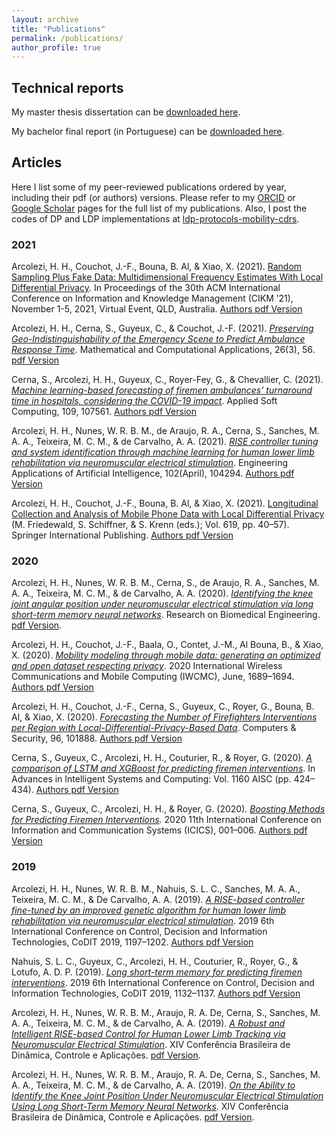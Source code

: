 ```yaml
---
layout: archive
title: "Publications"
permalink: /publications/
author_profile: true
---
```


## Technical reports

My master thesis dissertation can be [downloaded here](http://hharcolezi.github.io/files/2019_UNESP_Master_thesis_compressed.pdf).

My bachelor final report (in Portuguese) can be [downloaded here](http://hharcolezi.github.io/files/2017_UNEMAT_Final_Work.pdf).

## Articles

Here I list some of my peer-reviewed publications ordered by year, including their pdf (or authors) versions. Please refer to my [ORCID](https://orcid.org/0000-0001-8059-7094) or [Google Scholar](https://scholar.google.com/citations?hl=en&user=VJgSocwAAAAJ) pages for the full list of my publications. Also, I post the codes of DP and LDP implementations at [ldp-protocols-mobility-cdrs](https://github.com/hharcolezi/ldp-protocols-mobility-cdrs).

### 2021
Arcolezi, H. H., Couchot, J.-F., Bouna, B. Al, & Xiao, X. (2021). [Random Sampling Plus Fake Data: Multidimensional Frequency Estimates With Local Differential Privacy](https://www.cikm2021.org/accepted-papers/full). In Proceedings of the 30th ACM International Conference on Information and Knowledge Management (CIKM ’21), November 1-5, 2021, Virtual Event, QLD, Australia. [Authors pdf Version](http://hharcolezi.github.io/files/2021_LDP_RS_FD_arxived.pdf)

Arcolezi, H. H., Cerna, S., Guyeux, C., & Couchot, J.-F. (2021). [*Preserving Geo-Indistinguishability of the Emergency Scene to Predict Ambulance Response Time*](https://doi.org/10.3390/mca26030056). Mathematical and Computational Applications, 26(3), 56. [pdf Version](http://hharcolezi.github.io/files/2021_MCA_ART_GI.pdf)

Cerna, S., Arcolezi, H. H., Guyeux, C., Royer-Fey, G., & Chevallier, C. (2021). [*Machine learning-based forecasting of firemen ambulances’ turnaround time in hospitals, considering the COVID-19 impact*](https://doi.org/10.1016/j.asoc.2021.107561). Applied Soft Computing, 109, 107561. [Authors pdf Version](http://hharcolezi.github.io/files/2021_ASOC_att.pdf)

Arcolezi, H. H., Nunes, W. R. B. M., de Araujo, R. A., Cerna, S., Sanches, M. A. A., Teixeira, M. C. M., & de Carvalho, A. A. (2021). [*RISE controller tuning and system identification through machine learning for human lower limb rehabilitation via neuromuscular electrical stimulation*](https://doi.org/10.1016/j.engappai.2021.104294). Engineering Applications of Artificial Intelligence, 102(April), 104294. [Authors pdf Version](http://hharcolezi.github.io/files/2021_EAAI_rise_ml.pdf)

Arcolezi, H. H., Couchot, J.-F., Bouna, B. Al, & Xiao, X. (2021). [Longitudinal Collection and Analysis of Mobile Phone Data with Local Differential Privacy](https://doi.org/10.1007/978-3-030-72465-8_3) (M. Friedewald, S. Schiffner, & S. Krenn (eds.); Vol. 619, pp. 40–57). Springer International Publishing. [Authors pdf Version](http://hharcolezi.github.io/files/2020_IFIP_SS_Mobile_data_LDP.pdf)

### 2020

Arcolezi, H. H., Nunes, W. R. B. M., Cerna, S., de Araujo, R. A., Sanches, M. A. A., Teixeira, M. C. M., & de Carvalho, A. A. (2020). [*Identifying the knee joint angular position under neuromuscular electrical stimulation via long short-term memory neural networks*](https://doi.org/10.1007/s42600-020-00089-1). Research on Biomedical Engineering. [pdf Version](https://rdcu.be/b6NV9).

Arcolezi, H. H., Couchot, J.-F., Baala, O., Contet, J.-M., Al Bouna, B., & Xiao, X. (2020). [*Mobility modeling through mobile data: generating an optimized and open dataset respecting privacy*](https://doi.org/10.1109/IWCMC48107.2020.9148138). 2020 International Wireless Communications and Mobile Computing (IWCMC), June, 1689–1694. [Authors pdf Version](http://hharcolezi.github.io/files/2020_IWCMC_MS_FIMU.pdf)

Arcolezi, H. H., Couchot, J.-F., Cerna, S., Guyeux, C., Royer, G., Bouna, B. Al, & Xiao, X. (2020). [*Forecasting the Number of Firefighters Interventions per Region with Local-Differential-Privacy-Based Data*](https://doi.org/10.1016/j.cose.2020.101888). Computers & Security, 96, 101888. [Authors pdf Version](http://hharcolezi.github.io/files/2020_COSE_ldp_firemen.pdf)

Cerna, S., Guyeux, C., Arcolezi, H. H., Couturier, R., & Royer, G. (2020). [*A comparison of LSTM and XGBoost for predicting firemen interventions*](https://doi.org/10.1007/978-3-030-45691-7_39). In Advances in Intelligent Systems and Computing: Vol. 1160 AISC (pp. 424–434). [Authors pdf Version](http://hharcolezi.github.io/files/2019_WCIST_LSTM_vs_XGBoost.pdf)

Cerna, S., Guyeux, C., Arcolezi, H. H., & Royer, G. (2020). [*Boosting Methods for Predicting Firemen Interventions*](https://doi.org/10.1109/ICICS49469.2020.239488). 2020 11th International Conference on Information and Communication Systems (ICICS), 001–006. [Authors pdf Version](http://hharcolezi.github.io/files/2020_ICICS_boosting.pdf)

### 2019

Arcolezi, H. H., Nunes, W. R. B. M., Nahuis, S. L. C., Sanches, M. A. A., Teixeira, M. C. M., & De Carvalho, A. A. (2019). [*A RISE-based controller fine-tuned by an improved genetic algorithm for human lower limb rehabilitation via neuromuscular electrical stimulation*](https://doi.org/10.1109/CoDIT.2019.8820357). 2019 6th International Conference on Control, Decision and Information Technologies, CoDIT 2019, 1197–1202. [Authors pdf Version](http://hharcolezi.github.io/files/2019_CODIT_control.pdf)

Nahuis, S. L. C., Guyeux, C., Arcolezi, H. H., Couturier, R., Royer, G., & Lotufo, A. D. P. (2019). [*Long short-term memory for predicting firemen interventions*](https://doi.org/10.1109/CoDIT.2019.8820671). 2019 6th International Conference on Control, Decision and Information Technologies, CoDIT 2019, 1132–1137. [Authors pdf Version](http://hharcolezi.github.io/files/2019_CODIT_lstm.pdf)

Arcolezi, H. H., Nunes, W. R. B. M., Araujo, R. A. De, Cerna, S., Sanches, M. A. A., Teixeira, M. C. M., & de Carvalho, A. A. (2019). [*A Robust and Intelligent RISE-based Control for Human Lower Limb Tracking via Neuromuscular Electrical Stimulation*](http://soac.eesc.usp.br/index.php/dincon/xivdincon/paper/view/1683/1152). XIV Conferência Brasileira de Dinâmica, Controle e Aplicações. [pdf Version](http://hharcolezi.github.io/files/2019_DINCON_control.pdf).

Arcolezi, H. H., Nunes, W. R. B. M., Araujo, R. A. De, Cerna, S., Sanches, M. A. A., Teixeira, M. C. M., & de Carvalho, A. A. (2019). [*On the Ability to Identify the Knee Joint Position Under Neuromuscular Electrical Stimulation Using Long Short-Term Memory Neural Networks*](http://soac.eesc.usp.br/index.php/dincon/xivdincon/paper/view/1685/1153). XIV Conferência Brasileira de Dinâmica, Controle e Aplicações. [pdf Version](http://hharcolezi.github.io/files/2019_DINCON_ident.pdf).
